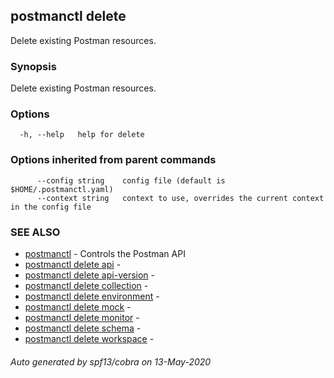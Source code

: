 ## postmanctl delete

Delete existing Postman resources.

### Synopsis

Delete existing Postman resources.

### Options

```
  -h, --help   help for delete
```

### Options inherited from parent commands

```
      --config string    config file (default is $HOME/.postmanctl.yaml)
      --context string   context to use, overrides the current context in the config file
```

### SEE ALSO

* [postmanctl](postmanctl.md)	 - Controls the Postman API
* [postmanctl delete api](postmanctl_delete_api.md)	 - 
* [postmanctl delete api-version](postmanctl_delete_api-version.md)	 - 
* [postmanctl delete collection](postmanctl_delete_collection.md)	 - 
* [postmanctl delete environment](postmanctl_delete_environment.md)	 - 
* [postmanctl delete mock](postmanctl_delete_mock.md)	 - 
* [postmanctl delete monitor](postmanctl_delete_monitor.md)	 - 
* [postmanctl delete schema](postmanctl_delete_schema.md)	 - 
* [postmanctl delete workspace](postmanctl_delete_workspace.md)	 - 

###### Auto generated by spf13/cobra on 13-May-2020
